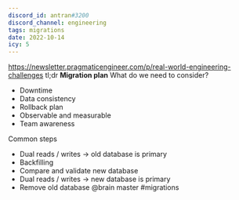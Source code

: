```yaml
---
discord_id: antran#3200
discord_channel: engineering
tags: migrations
date: 2022-10-14
icy: 5
---
```


https://newsletter.pragmaticengineer.com/p/real-world-engineering-challenges
tl;dr
**Migration plan**
What do we need to consider?
- Downtime
- Data consistency
- Rollback plan
- Observable and measurable
- Team awareness

Common steps
- Dual reads / writes -> old database is primary
- Backfilling
- Compare and validate new database
- Dual reads / writes -> new database is primary
- Remove old database
@brain master
#migrations 